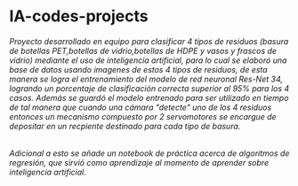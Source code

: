 # IA-codes-projects
###### Proyecto desarrollado en equipo para clasificar 4 tipos de residuos (basura de botellas PET,botellas de vidrio,botellas de HDPE y vasos y frascos de vidrio) mediante el uso de inteligencia artificial, para lo cual se elaboró una base de datos usando imagenes de estos 4 tipos de residuos, de esta manera se logra el entrenamiento del modelo de red neuronal Res-Net 34, logrando un porcentaje de clasificación correcta superior al 95% para los 4 casos. Además se guardó el modelo entrenado para ser utilizado en tiempo de tal manera que cuando una cámara "detecte" uno de los 4 residuos entonces un mecanismo compuesto por 2 servomotores se encargue de depositar en un recpiente destinado para cada tipo de basura.
###### Adicional a esto se añade un notebook de práctica acerca de algoritmos de regresión, que sirvió como aprendizaje al momento de aprender sobre inteligencia artificial.
